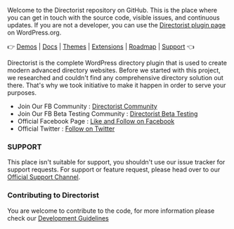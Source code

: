 Welcome to the Directorist repository on GitHub. This is the place where you can get in touch with the source code, visible issues, and continuous updates. If you are not a developer, you can use the [Directorist plugin page](https://wordpress.org/plugins/directorist/) on WordPress.org.

👉 [Demos](https://directorist.com/demos/) | [Docs](https://directorist.com/documentation/directorist/) | [Themes](https://directorist.com/documentation/themes/) | [Extensions](https://directorist.com/documentation/extensions) | [Roadmap](https://directorist.com/roadmap/) | [Support](https://directorist.com/contact/) 👈

Directorist is the complete WordPress directory plugin that is used to create modern advanced directory websites. Before we started with this project, we researched and couldn't find any comprehensive directory solution out there. That's why we took initiative to make it happen in order to serve your purposes.

- Join Our FB Community : [Directorist Community](https://www.facebook.com/groups/directorist)
- Join Our FB Beta Testing Community : [Directorist Beta Testing](https://www.facebook.com/groups/directoristbetatesting)
- Official Facebook Page : [Like and Follow on Facebook](https://www.facebook.com/directorist)
- Official Twitter : [Follow on Twitter](https://twitter.com/wpdirectorist)

### SUPPORT
This place isn't suitable for support, you shouldn't use our issue tracker for support requests. For support or feature request, please head over to our [Official Support Channel](https://directorist.com/contact/).

### Contributing to Directorist
You are welcome to contribute to the code, for more information please check our [Development Guidelines](https://github.com/sovware/directorist/wiki/Development-Guidelines)
